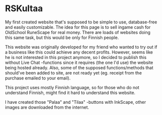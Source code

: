 # RSKultaa
My first created website that's supposed to be simple to use, database-free and easily customizable.
The idea for this page is to sell ingame cash for OldSchool RuneScape for real money. There are loads of websites doing this same task, but this would be only for Finnish people.

This website was originally developed for my friend who wanted to try out if a business like this could achieve any decent profits.
However, seems like he is not interested in this project anymore, so I decided to publish this without Live Chat -functions since it requires (the one I'd use) the website being hosted already.
Also, some of the supposed functions/methods that should've been added to site, are not ready yet (eg. receipt from the purchase emailed to your email).

This project uses mostly Finnish language, so for those who do not understand Finnish, might find it hard to understand this website.

I have created those "Palaa" and "Tilaa" -buttons with InkScape, other images are downloaded from the internet.
